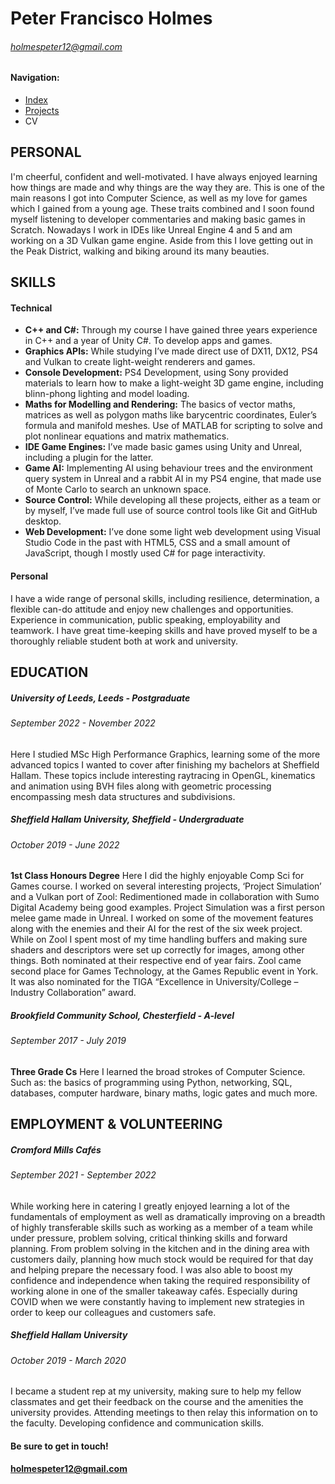 # Peter Francisco Holmes
###### holmespeter12@gmail.com

#### Navigation:
- [Index](index.md)
- [Projects](projects.md)
- CV

## PERSONAL
I'm cheerful, confident and well-motivated. I have always enjoyed learning how things are made and why things are the way they are. This is one of the main reasons I got into Computer Science, as well as my love for games which I gained from a young age. These traits combined and I soon found myself listening to developer commentaries and making basic games in Scratch. Nowadays I work in IDEs like Unreal Engine 4 and 5 and am working on a 3D Vulkan game engine. Aside from this I love getting out in the Peak District, walking and biking around its many beauties.

## SKILLS
#### Technical
- **C++ and C#:** Through my course I have gained three years experience in C++ and a year of Unity C#. To develop apps and games.
- **Graphics APIs:**  While studying I’ve made direct use of DX11, DX12, PS4 and Vulkan to create light-weight renderers and games.
- **Console Development:** PS4 Development, using Sony provided materials to learn how to make a light-weight 3D game engine, including blinn-phong lighting and model loading.
- **Maths for Modelling and Rendering:** The basics of vector maths, matrices as well as polygon maths like barycentric coordinates, Euler’s formula and manifold meshes. Use of MATLAB for scripting to solve and plot nonlinear equations and matrix mathematics.
- **IDE Game Engines:** I’ve made basic games using Unity and Unreal, including a plugin for the latter. 
- **Game AI:** Implementing AI using behaviour trees and the environment query system in Unreal and a rabbit AI in my PS4 engine, that made use of Monte Carlo to search an unknown space.
- **Source Control:** While developing all these projects, either as a team or by myself, I’ve made full use of source control tools like Git and GitHub desktop. 
- **Web Development:** I’ve done some light web development using Visual Studio Code in the past with HTML5, CSS and a small amount of JavaScript, though I mostly used C# for page interactivity.
#### Personal
I have a wide range of personal skills, including resilience, determination, a flexible can-do attitude and enjoy new challenges and opportunities. Experience in communication, public speaking, employability and teamwork. I have great time-keeping skills and have proved myself to be a thoroughly reliable student both at work and university.

## EDUCATION
##### University of Leeds, Leeds - Postgraduate
###### *September 2022 - November 2022*
Here I studied MSc High Performance Graphics, learning some of the more advanced topics I wanted to cover after finishing my bachelors at Sheffield Hallam. These topics include interesting raytracing in OpenGL, kinematics and animation using BVH files along with geometric processing encompassing mesh data structures and subdivisions.
##### Sheffield Hallam University, Sheffield - Undergraduate
###### *October 2019 - June 2022*
**1st Class Honours Degree**
Here I did the highly enjoyable Comp Sci for Games course. I worked on several interesting projects, ‘Project Simulation’ and a Vulkan port of Zool: Redimentioned made in collaboration with Sumo Digital Academy being good examples.
Project Simulation was a first person melee game made in Unreal. I worked on some of the movement features along with the enemies and their AI for the rest of the six week project. While on Zool I spent most of my time handling buffers and making sure shaders and descriptors were set up correctly for images, among other things.
Both nominated at their respective end of year fairs. Zool came second place for Games Technology, at the Games Republic event in York. It was also nominated for the TIGA “Excellence in University/College – Industry Collaboration” award. 
##### Brookfield Community School, Chesterfield - A-level
###### September 2017 - July 2019
**Three Grade Cs**
Here I learned the broad strokes of Computer Science. Such as: the basics of programming using Python, networking, SQL, databases, computer hardware, binary maths, logic gates and much more.

## EMPLOYMENT & VOLUNTEERING
##### Cromford Mills Cafés 
###### *September 2021 - September 2022*
While working here in catering I greatly enjoyed learning a lot of the fundamentals of employment as well as dramatically improving on a breadth of highly transferable skills such as working as a member of a team while under pressure, problem solving, critical thinking skills and forward planning. From problem solving in the kitchen and in the dining area with customers daily, planning how much stock would be required for that day and helping prepare the necessary food. I was also able to boost my confidence and independence when taking the required responsibility of working alone in one of the smaller takeaway cafés. Especially during COVID when we were constantly having to implement new strategies in order to keep our colleagues and customers safe.
##### Sheffield Hallam University
###### *October 2019 - March 2020*
I became a student rep at my university, making sure to help my fellow classmates and get their feedback on the course and the amenities the university provides. Attending meetings to then relay this information on to the faculty. Developing confidence and communication skills.


#### Be sure to get in touch!
#### holmespeter12@gmail.com

